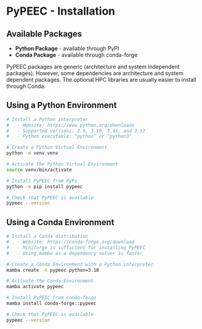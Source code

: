 # PyPEEC - Installation

## Available Packages

* **Python Package** - available through PyPI
* **Conda Package** - available through conda-forge

PyPEEC packages are generic (architecture and system independent packages).
However, some dependencies are architecture and system dependent packages.
The optional HPC libraries are usually easier to install through Conda.

## Using a Python Environment

```bash
# Install a Python interpreter
#   - Website: https://www.python.org/downloads
#   - Supported versions: 3.9, 3.10, 3.11, and 3.12
#   - Python executable: "python" or "python3"

# Create a Python Virtual Environment
python -m venv venv

# Activate the Python Virtual Environment
source venv/bin/activate

# Install PyPEEC from PyPi
python -m pip install pypeec

# Check that PyPEEC is available
pypeec --version
```

## Using a Conda Environment

```bash
# Install a Conda distribution
#   - Website: https://conda-forge.org/download
#   - Miniforge is sufficient for installing PyPEEC
#   - Using mamba as a dependency solver is faster

# Create a Conda Environment with a Python interpreter
mamba create -n pypeec python=3.10

# Activate the Conda Environment
mamba activate pypeec

# Install PyPEEC from conda-forge
mamba install conda-forge::pypeec

# Check that PyPEEC is available
pypeec --version
```
